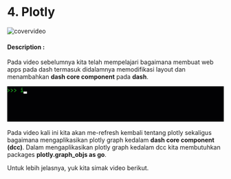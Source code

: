 # 4. Plotly

![covervideo](http://bit.ly/makeaicovervideo)

#### **Description :**

Pada video sebelumnya kita telah mempelajari bagaimana membuat web apps pada dash termasuk didalamnya memodifikasi layout dan menambahkan **dash core component** pada **dash**.

![res](https://github.com/BenedictusAryo/documents_assets/raw/master/New%20CourseMap/Beginner%20Course/7_Bonus%20Lecture%20Dash/assets/import%20dcc.gif)

Pada video kali ini kita akan me-refresh kembali tentang plotly sekaligus bagaimana mengaplikasikan plotly graph kedalam **dash core component (dcc)**. Dalam mengaplikasikan plotly graph kedalam dcc kita membutuhkan packages **plotly.graph_objs as go**.

Untuk lebih jelasnya, yuk kita simak video berikut.
